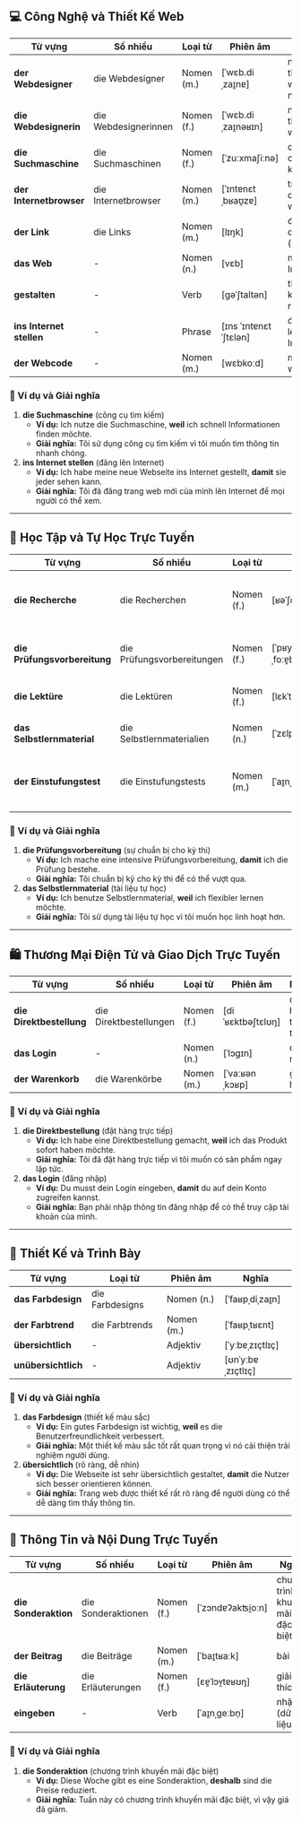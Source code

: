 ## **💻 Công Nghệ và Thiết Kế Web**

|**Từ vựng**|**Số nhiều**|**Loại từ**|**Phiên âm**|**Nghĩa**|
|---|---|---|---|---|
|**der Webdesigner**|die Webdesigner|Nomen (m.)|[ˈwɛb.diˌzaɪ̯nɐ]|nhà thiết kế web nam|
|**die Webdesignerin**|die Webdesignerinnen|Nomen (f.)|[ˈwɛb.diˌzaɪ̯nəʁɪn]|nhà thiết kế web nữ|
|**die Suchmaschine**|die Suchmaschinen|Nomen (f.)|[ˈzuːxmaʃiːnə]|công cụ tìm kiếm|
|**der Internetbrowser**|die Internetbrowser|Nomen (m.)|[ˈɪntɐnɛtˌbʁaʊ̯zɐ]|trình duyệt web|
|**der Link**|die Links|Nomen (m.)|[lɪŋk]|đường dẫn (link)|
|**das Web**|-|Nomen (n.)|[vɛb]|mạng Internet|
|**gestalten**|-|Verb|[ɡəˈʃtaltən]|thiết kế, tạo ra|
|**ins Internet stellen**|-|Phrase|[ɪns ˈɪntɐnɛt ˈʃtɛlən]|đăng lên Internet|
|**der Webcode**|-|Nomen (m.)|[wɛbkoːd]|mã web|

### **📌 Ví dụ và Giải nghĩa**

1. **die Suchmaschine** (công cụ tìm kiếm)
    - **Ví dụ:** Ich nutze die Suchmaschine, **weil** ich schnell Informationen finden möchte.
    - **Giải nghĩa:** Tôi sử dụng công cụ tìm kiếm vì tôi muốn tìm thông tin nhanh chóng.
2. **ins Internet stellen** (đăng lên Internet)
    - **Ví dụ:** Ich habe meine neue Webseite ins Internet gestellt, **damit** sie jeder sehen kann.
    - **Giải nghĩa:** Tôi đã đăng trang web mới của mình lên Internet để mọi người có thể xem.

---

## **📖 Học Tập và Tự Học Trực Tuyến**

|**Từ vựng**|**Số nhiều**|**Loại từ**|**Phiên âm**|**Nghĩa**|
|---|---|---|---|---|
|**die Recherche**|die Recherchen|Nomen (f.)|[ʁəˈʃɛʁʃə]|việc tra cứu, tìm kiếm|
|**die Prüfungsvorbereitung**|die Prüfungsvorbereitungen|Nomen (f.)|[ˈpʁyːfʊŋsˌfoːɐ̯bəʁaɪ̯tʊŋ]|sự chuẩn bị cho kỳ thi|
|**die Lektüre**|die Lektüren|Nomen (f.)|[lɛkˈtyːʁə]|tài liệu đọc|
|**das Selbstlernmaterial**|die Selbstlernmaterialien|Nomen (n.)|[ˈzɛlpstlɛʁnmatɛʁiaːl]|tài liệu tự học|
|**der Einstufungstest**|die Einstufungstests|Nomen (m.)|[ˈaɪ̯nˌʃtuːfʊŋsˌtɛst]|bài kiểm tra xếp lớp|

### **📌 Ví dụ và Giải nghĩa**

1. **die Prüfungsvorbereitung** (sự chuẩn bị cho kỳ thi)
    - **Ví dụ:** Ich mache eine intensive Prüfungsvorbereitung, **damit** ich die Prüfung bestehe.
    - **Giải nghĩa:** Tôi chuẩn bị kỹ cho kỳ thi để có thể vượt qua.
2. **das Selbstlernmaterial** (tài liệu tự học)
    - **Ví dụ:** Ich benutze Selbstlernmaterial, **weil** ich flexibler lernen möchte.
    - **Giải nghĩa:** Tôi sử dụng tài liệu tự học vì tôi muốn học linh hoạt hơn.

---

## **🛍️ Thương Mại Điện Tử và Giao Dịch Trực Tuyến**

|**Từ vựng**|**Số nhiều**|**Loại từ**|**Phiên âm**|**Nghĩa**|
|---|---|---|---|---|
|**die Direktbestellung**|die Direktbestellungen|Nomen (f.)|[diˈʁɛktbəʃtɛlʊŋ]|đặt hàng trực tiếp|
|**das Login**|-|Nomen (n.)|[ˈlɔɡɪn]|đăng nhập|
|**der Warenkorb**|die Warenkörbe|Nomen (m.)|[ˈvaːʁənˌkɔʁp]|giỏ hàng|

### **📌 Ví dụ và Giải nghĩa**

1. **die Direktbestellung** (đặt hàng trực tiếp)
    - **Ví dụ:** Ich habe eine Direktbestellung gemacht, **weil** ich das Produkt sofort haben möchte.
    - **Giải nghĩa:** Tôi đã đặt hàng trực tiếp vì tôi muốn có sản phẩm ngay lập tức.
2. **das Login** (đăng nhập)
    - **Ví dụ:** Du musst dein Login eingeben, **damit** du auf dein Konto zugreifen kannst.
    - **Giải nghĩa:** Bạn phải nhập thông tin đăng nhập để có thể truy cập tài khoản của mình.

---

## **🎨 Thiết Kế và Trình Bày**

|**Từ vựng**|**Loại từ**|**Phiên âm**|**Nghĩa**|
|---|---|---|---|
|**das Farbdesign**|die Farbdesigns|Nomen (n.)|[ˈfaʁpˌdiˌzaɪ̯n]|
|**der Farbtrend**|die Farbtrends|Nomen (m.)|[ˈfaʁpˌtʁɛnt]|
|**übersichtlich**|-|Adjektiv|[ˈyːbɐˌzɪçtlɪç]|
|**unübersichtlich**|-|Adjektiv|[ʊnˈyːbɐˌzɪçtlɪç]|

### **📌 Ví dụ và Giải nghĩa**

1. **das Farbdesign** (thiết kế màu sắc)
    - **Ví dụ:** Ein gutes Farbdesign ist wichtig, **weil** es die Benutzerfreundlichkeit verbessert.
    - **Giải nghĩa:** Một thiết kế màu sắc tốt rất quan trọng vì nó cải thiện trải nghiệm người dùng.
2. **übersichtlich** (rõ ràng, dễ nhìn)
    - **Ví dụ:** Die Webseite ist sehr übersichtlich gestaltet, **damit** die Nutzer sich besser orientieren können.
    - **Giải nghĩa:** Trang web được thiết kế rất rõ ràng để người dùng có thể dễ dàng tìm thấy thông tin.

---

## **📝 Thông Tin và Nội Dung Trực Tuyến**

|**Từ vựng**|**Số nhiều**|**Loại từ**|**Phiên âm**|**Nghĩa**|
|---|---|---|---|---|
|**die Sonderaktion**|die Sonderaktionen|Nomen (f.)|[ˈzɔndɐʔakʦi̯oːn]|chương trình khuyến mãi đặc biệt|
|**der Beitrag**|die Beiträge|Nomen (m.)|[ˈbaɪ̯tʁaːk]|bài viết|
|**die Erläuterung**|die Erläuterungen|Nomen (f.)|[ɛɐ̯ˈlɔʏ̯tɐʁʊŋ]|giải thích|
|**eingeben**|-|Verb|[ˈaɪ̯nˌɡeːbn̩]|nhập (dữ liệu)|

### **📌 Ví dụ và Giải nghĩa**

1. **die Sonderaktion** (chương trình khuyến mãi đặc biệt)
    - **Ví dụ:** Diese Woche gibt es eine Sonderaktion, **deshalb** sind die Preise reduziert.
    - **Giải nghĩa:** Tuần này có chương trình khuyến mãi đặc biệt, vì vậy giá đã giảm.
